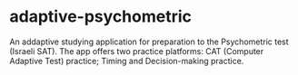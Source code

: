 # adaptive-psychometric
An addaptive studying application for preparation to the Psychometric test (Israeli SAT). 
The app offers two practice platforms: CAT (Computer Adaptive Test) practice; Timing and Decision-making practice.
